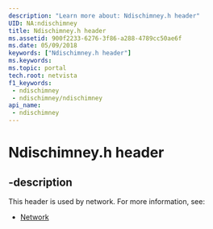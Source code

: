 ```yaml
---
description: "Learn more about: Ndischimney.h header"
UID: NA:ndischimney
title: Ndischimney.h header
ms.assetid: 900f2233-6276-3f86-a288-4789cc50ae6f
ms.date: 05/09/2018
keywords: ["Ndischimney.h header"]
ms.keywords: 
ms.topic: portal
tech.root: netvista
f1_keywords:
 - ndischimney
 - ndischimney/ndischimney
api_name:
 - ndischimney
---
```


# Ndischimney.h header


## -description

This header is used by network. For more information, see:

- [Network](../_netvista/index.md)

